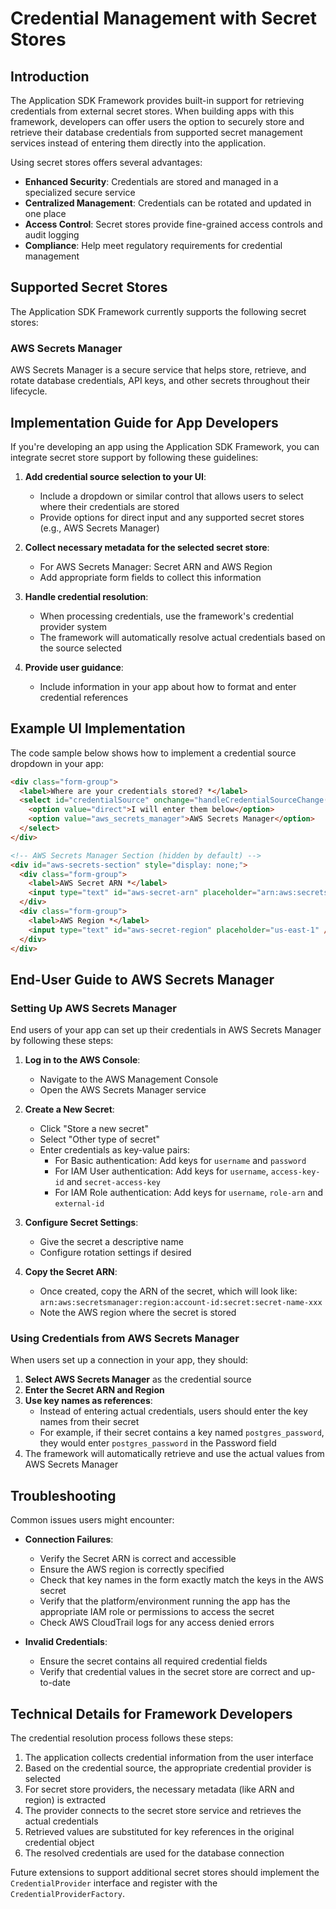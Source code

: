 # Credential Management with Secret Stores

## Introduction

The Application SDK Framework provides built-in support for retrieving credentials from external secret stores. When building apps with this framework, developers can offer users the option to securely store and retrieve their database credentials from supported secret management services instead of entering them directly into the application.

Using secret stores offers several advantages:

- **Enhanced Security**: Credentials are stored and managed in a specialized secure service
- **Centralized Management**: Credentials can be rotated and updated in one place
- **Access Control**: Secret stores provide fine-grained access controls and audit logging
- **Compliance**: Help meet regulatory requirements for credential management

## Supported Secret Stores

The Application SDK Framework currently supports the following secret stores:

### AWS Secrets Manager

AWS Secrets Manager is a secure service that helps store, retrieve, and rotate database credentials, API keys, and other secrets throughout their lifecycle.

## Implementation Guide for App Developers

If you're developing an app using the Application SDK Framework, you can integrate secret store support by following these guidelines:

1. **Add credential source selection to your UI**:
   - Include a dropdown or similar control that allows users to select where their credentials are stored
   - Provide options for direct input and any supported secret stores (e.g., AWS Secrets Manager)

2. **Collect necessary metadata for the selected secret store**:
   - For AWS Secrets Manager: Secret ARN and AWS Region
   - Add appropriate form fields to collect this information

3. **Handle credential resolution**:
   - When processing credentials, use the framework's credential provider system
   - The framework will automatically resolve actual credentials based on the source selected

4. **Provide user guidance**:
   - Include information in your app about how to format and enter credential references

## Example UI Implementation

The code sample below shows how to implement a credential source dropdown in your app:

```html
<div class="form-group">
  <label>Where are your credentials stored? *</label>
  <select id="credentialSource" onchange="handleCredentialSourceChange()">
    <option value="direct">I will enter them below</option>
    <option value="aws_secrets_manager">AWS Secrets Manager</option>
  </select>
</div>

<!-- AWS Secrets Manager Section (hidden by default) -->
<div id="aws-secrets-section" style="display: none;">
  <div class="form-group">
    <label>AWS Secret ARN *</label>
    <input type="text" id="aws-secret-arn" placeholder="arn:aws:secretsmanager:..." />
  </div>
  <div class="form-group">
    <label>AWS Region *</label>
    <input type="text" id="aws-secret-region" placeholder="us-east-1" />
  </div>
</div>
```

## End-User Guide to AWS Secrets Manager

### Setting Up AWS Secrets Manager

End users of your app can set up their credentials in AWS Secrets Manager by following these steps:

1. **Log in to the AWS Console**:
   - Navigate to the AWS Management Console
   - Open the AWS Secrets Manager service

2. **Create a New Secret**:
   - Click "Store a new secret"
   - Select "Other type of secret"
   - Enter credentials as key-value pairs:
     - For Basic authentication: Add keys for `username` and `password`
     - For IAM User authentication: Add keys for `username`, `access-key-id` and `secret-access-key`
     - For IAM Role authentication: Add keys for `username`, `role-arn` and `external-id`

3. **Configure Secret Settings**:
   - Give the secret a descriptive name
   - Configure rotation settings if desired

4. **Copy the Secret ARN**:
   - Once created, copy the ARN of the secret, which will look like: `arn:aws:secretsmanager:region:account-id:secret:secret-name-xxx`
   - Note the AWS region where the secret is stored

### Using Credentials from AWS Secrets Manager

When users set up a connection in your app, they should:

1. **Select AWS Secrets Manager** as the credential source
2. **Enter the Secret ARN and Region**
3. **Use key names as references**:
   - Instead of entering actual credentials, users should enter the key names from their secret
   - For example, if their secret contains a key named `postgres_password`, they would enter `postgres_password` in the Password field
4. The framework will automatically retrieve and use the actual values from AWS Secrets Manager

## Troubleshooting

Common issues users might encounter:

- **Connection Failures**:
  - Verify the Secret ARN is correct and accessible
  - Ensure the AWS region is correctly specified
  - Check that key names in the form exactly match the keys in the AWS secret
  - Verify that the platform/environment running the app has the appropriate IAM role or permissions to access the secret
  - Check AWS CloudTrail logs for any access denied errors

- **Invalid Credentials**:
  - Ensure the secret contains all required credential fields
  - Verify that credential values in the secret store are correct and up-to-date

## Technical Details for Framework Developers

The credential resolution process follows these steps:

1. The application collects credential information from the user interface
2. Based on the credential source, the appropriate credential provider is selected
3. For secret store providers, the necessary metadata (like ARN and region) is extracted
4. The provider connects to the secret store service and retrieves the actual credentials
5. Retrieved values are substituted for key references in the original credential object
6. The resolved credentials are used for the database connection

Future extensions to support additional secret stores should implement the `CredentialProvider` interface and register with the `CredentialProviderFactory`.